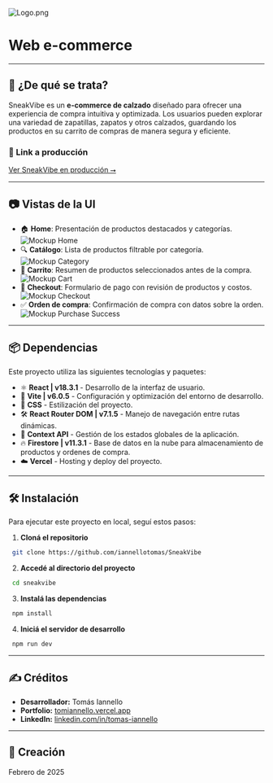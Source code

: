 ![Logo.png](https://i.postimg.cc/PJf3ctyx/Logo.png)
# Web e-commerce
---
## 📌 ¿De qué se trata?
SneakVibe es un **e-commerce de calzado** diseñado para ofrecer una experiencia de compra intuitiva y optimizada. Los usuarios pueden explorar una variedad de zapatillas, zapatos y otros calzados, guardando los productos en su carrito de compras de manera segura y eficiente.


### 🚀 Link a producción
[Ver SneakVibe en producción ⭢](https://sneakvibe.vercel.app/)

---

## 📷 Vistas de la UI
- 🏠 **Home**: Presentación de productos destacados y categorías.
![Mockup Home](https://i.postimg.cc/3JDKtkk9/Mockup-Home.png)
- 🔍 **Catálogo**: Lista de productos filtrable por categoría.
![Mockup Category](https://i.postimg.cc/Rhvqqwdd/Mockup-Category.png)
- 🛒 **Carrito**: Resumen de productos seleccionados antes de la compra.
![Mockup Cart](https://i.postimg.cc/7hwHWQf9/Mockup-Cart.png)
- 📝 **Checkout**: Formulario de pago con revisión de productos y costos.
![Mockup Checkout](https://i.postimg.cc/VLkKMn0J/Mockup-Checkout.png)
- ✅ **Orden de compra**: Confirmación de compra con datos sobre la orden.
![Mockup Purchase Success](https://i.postimg.cc/y6yYZBbb/Mockup-Success.png)

---

## 📦 Dependencias
Este proyecto utiliza las siguientes tecnologías y paquetes:
- ⚛️ **React | v18.3.1** - Desarrollo de la interfaz de usuario.
- 💨 **Vite | v6.0.5** - Configuración y optimización del entorno de desarrollo.
- 🎨 **CSS** - Estilización del proyecto.
- 🛠️ **React Router DOM | v7.1.5** - Manejo de navegación entre rutas dinámicas.
- 🔄 **Context API** - Gestión de los estados globales de la aplicación.
- 🔥 **Firestore | v11.3.1** - Base de datos en la nube para almacenamiento de productos y ordenes de compra.
- ☁️ **Vercel** - Hosting y deploy del proyecto.

---

## 🛠️ Instalación
Para ejecutar este proyecto en local, seguí estos pasos:

1. **Cloná el repositorio**
```sh
 git clone https://github.com/iannellotomas/SneakVibe
```

2. **Accedé al directorio del proyecto**
```sh
 cd sneakvibe
```

3. **Instalá las dependencias**
```sh
 npm install
```

4. **Iniciá el servidor de desarrollo**
```sh
 npm run dev
```

---

## ✍️ Créditos
- **Desarrollador:** Tomás Iannello
- **Portfolio:** [tomiannello.vercel.app ](https://tomiannello.vercel.app)
- **LinkedIn:** [linkedin.com/in/tomas-iannello](https://www.linkedin.com/in/tomas-iannello/)

---

## 📆 Creación
Febrero de 2025

